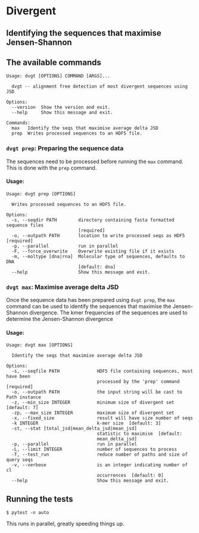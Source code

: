 # Divergent

## Identifying the sequences that maximise Jensen-Shannon

## The available commands

<!-- [[[cog
import cog
from divergent.cli import main
from click.testing import CliRunner
runner = CliRunner()
result = runner.invoke(main, ["--help"])
help = result.output.replace("Usage: main", "Usage: dvgt")
cog.out(
    "```\n{}\n```".format(help)
)
]]] -->
```
Usage: dvgt [OPTIONS] COMMAND [ARGS]...

  dvgt -- alignment free detection of most divergent sequences using JSD

Options:
  --version  Show the version and exit.
  --help     Show this message and exit.

Commands:
  max   Identify the seqs that maximise average delta JSD
  prep  Writes processed sequences to an HDF5 file.

```
<!-- [[[end]]] -->

### `dvgt prep`: Preparing the sequence data

The sequences need to be processed before running the `max` command. This is done with the `prep` command. 

#### Usage:

<!-- [[[cog
import cog
from divergent.cli import main
from click.testing import CliRunner
runner = CliRunner()
result = runner.invoke(main, ["prep", "--help"])
help = result.output.replace("Usage: main", "Usage: dvgt")
cog.out(
    "```\n{}\n```".format(help)
)
]]] -->
```
Usage: dvgt prep [OPTIONS]

  Writes processed sequences to an HDF5 file.

Options:
  -s, --seqdir PATH        directory containing fasta formatted sequence files
                           [required]
  -o, --outpath PATH       location to write processed seqs as HDF5  [required]
  -p, --parallel           run in parallel
  -F, --force_overwrite    Overwrite existing file if it exists
  -m, --moltype [dna|rna]  Molecular type of sequences, defaults to DNA
                           [default: dna]
  --help                   Show this message and exit.

```
<!-- [[[end]]] -->

### `dvgt max`: Maximise average delta JSD

Once the sequence data has been prepared using `dvgt prep`, the `max` command can be used to identify the sequences that maximise the Jensen-Shannon divergence. The kmer frequencies of the sequences are used to determine the Jensen-Shannon divergence

#### Usage:

<!-- [[[cog
import cog
from divergent.cli import main
from click.testing import CliRunner
runner = CliRunner()
result = runner.invoke(main, ["max", "--help"])
help = result.output.replace("Usage: main", "Usage: dvgt")
cog.out(
    "```\n{}\n```".format(help)
)
]]] -->
```
Usage: dvgt max [OPTIONS]

  Identify the seqs that maximise average delta JSD

Options:
  -s, --seqfile PATH              HDF5 file containing sequences, must have been
                                  processed by the 'prep' command  [required]
  -o, --outpath PATH              the input string will be cast to Path instance
  -z, --min_size INTEGER          minimum size of divergent set  [default: 7]
  -zp, --max_size INTEGER         maximum size of divergent set
  -x, --fixed_size                result will have size number of seqs
  -k INTEGER                      k-mer size  [default: 3]
  -st, --stat [total_jsd|mean_delta_jsd|mean_jsd]
                                  statistic to maximise  [default:
                                  mean_delta_jsd]
  -p, --parallel                  run in parallel
  -L, --limit INTEGER             number of sequences to process
  -T, --test_run                  reduce number of paths and size of query seqs
  -v, --verbose                   is an integer indicating number of cl
                                  occurrences  [default: 0]
  --help                          Show this message and exit.

```
<!-- [[[end]]] -->

## Running the tests

```
$ pytest -n auto
```

This runs in parallel, greatly speeding things up.

